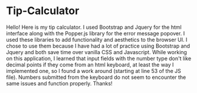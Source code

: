 # Tip-Calculator

Hello! Here is my tip calculator. I used Bootstrap and Jquery for the html interface along with the Popper.js library for the error message popover. I used these libraries to add functionality and aesthetics to the browser UI. I chose to use them because I have had a lot of practice using Bootstrap and Jquery and both save time over vanilla CSS and Javascript. While working on this application, I learned that input fields with the number type don't like decimal points if they come from an html keyboard, at least the way I implemented one, so I found a work around (starting at line 53 of the JS file). Numbers submitted from the keyboard do not seem to encounter the same issues and function properly. Thanks! 